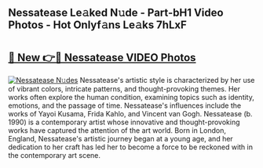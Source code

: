 ## Nessatease Le𝚊ked N𝚞de - Part-bH1 Video Photos - Hot Onlyf𝚊ns Le𝚊ks 7hLxF

# <h2><a href="http://ac53880.deff.icu/?id=Nessatease">🔗 New 👉🔴 Nessatease VIDEO Photos</a></h2>

[![Nessatease N𝚞des](https://i.imgur.com/rIISA9y.gif)](http://ac53880.deff.icu/?id=Nessatease)
Nessatease's artistic style is characterized by her use of vibrant colors, intricate patterns, and thought-provoking themes. Her works often explore the human condition, examining topics such as identity, emotions, and the passage of time. Nessatease's influences include the works of Yayoi Kusama, Frida Kahlo, and Vincent van Gogh. Nessatease (b. 1990) is a contemporary artist whose innovative and thought-provoking works have captured the attention of the art world. Born in London, England, Nessatease's artistic journey began at a young age, and her dedication to her craft has led her to become a force to be reckoned with in the contemporary art scene.
